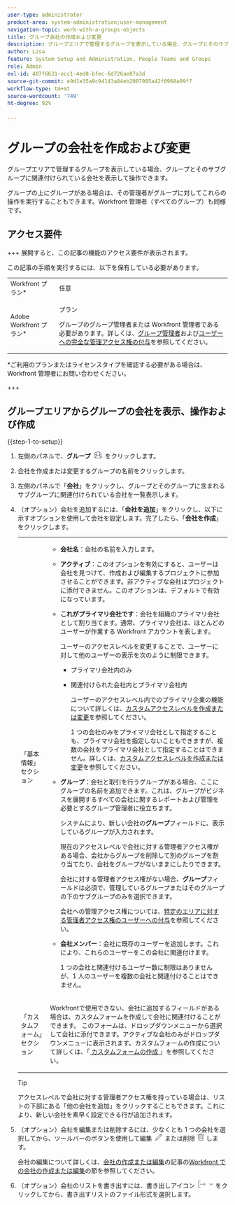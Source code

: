 ```yaml
---
user-type: administrator
product-area: system-administration;user-management
navigation-topic: work-with-a-groups-objects
title: グループ会社の作成および変更
description: グループエリアで管理するグループを表示している場合、グループとそのサブグループに関連付けられている会社を表示して操作できます。
author: Lisa
feature: System Setup and Administration, People Teams and Groups
role: Admin
exl-id: 407f6631-ecc1-4ed8-bfec-6d726ae87a3d
source-git-commit: e9d1e35a9c94143a84eb2007985a42f0960a09f7
workflow-type: tm+mt
source-wordcount: '749'
ht-degree: 92%

---
```


# グループの会社を作成および変更

グループエリアで管理するグループを表示している場合、グループとそのサブグループに関連付けられている会社を表示して操作できます。

グループの上にグループがある場合は、その管理者がグループに対してこれらの操作を実行することもできます。Workfront 管理者（すべてのグループ）も同様です。

## アクセス要件

+++ 展開すると、この記事の機能のアクセス要件が表示されます。

この記事の手順を実行するには、以下を保有している必要があります。

<table style="table-layout:auto"> 
 <col> 
 <col> 
 <tbody> 
  <tr> 
   <td role="rowheader">Workfront プラン*</td> 
   <td>任意</td> 
  </tr> 
  <tr> 
   <td role="rowheader">Adobe Workfront プラン*</td> 
   <td> <p>プラン </p> <p>グループのグループ管理者または Workfront 管理者である必要があります。詳しくは、<a href="../../../administration-and-setup/manage-groups/group-roles/group-administrators.md" class="MCXref xref" data-mc-variable-override="">グループ管理者</a>および<a href="../../../administration-and-setup/add-users/configure-and-grant-access/grant-a-user-full-administrative-access.md" class="MCXref xref" data-mc-variable-override="">ユーザーへの完全な管理アクセス権の付与</a>を参照してください。</p> </td> 
  </tr> 
 </tbody> 
</table>

&#42;ご利用のプランまたはライセンスタイプを確認する必要がある場合は、Workfront 管理者にお問い合わせください。

+++

## グループエリアからグループの会社を表示、操作および作成

{{step-1-to-setup}}

1. 左側のパネルで、**グループ** ![](assets/groups-icon.png) をクリックします。

1. 会社を作成または変更するグループの名前をクリックします。
1. 左側のパネルで「**会社**」をクリックし、グループとそのグループに含まれるサブグループに関連付けられている会社を一覧表示します。
1. （オプション）会社を追加するには、「**会社を追加**」をクリックし、以下に示すオプションを使用して会社を設定します。完了したら、「**会社を作成**」をクリックします。

   <table style="table-layout:auto"> 
    <col> 
    <col> 
    <tbody> 
     <tr> 
      <td role="rowheader">「基本情報」セクション</td> 
      <td> 
       <ul> 
        <li> <p><b>会社名</b>：会社の名前を入力します。</p> </li> 
        <li> <p><b>アクティブ</b>：このオプションを有効にすると、ユーザーは会社を見つけて、作成および編集するプロジェクトに参加させることができます。非アクティブな会社はプロジェクトに添付できません。このオプションは、デフォルトで有効になっています。</p> </li> 
        <li> <p><b>これがプライマリ会社です</b>：会社を組織のプライマリ会社として割り当てます。通常、プライマリ会社は、ほとんどのユーザーが作業する Workfront アカウントを表します。</p> <p>ユーザーのアクセスレベルを変更することで、ユーザーに対して他のユーザーの表示を次のように制限できます。</p> 
         <ul> 
          <li>プライマリ会社内のみ</li> 
          <li> <p>関連付けられた会社内とプライマリ会社内</p> <p>ユーザーのアクセスレベル内でのプライマリ企業の機能について詳しくは、<a href="../../../administration-and-setup/add-users/configure-and-grant-access/create-modify-access-levels.md" class="MCXref xref" data-mc-variable-override="">カスタムアクセスレベルを作成または変更</a>を参照してください。</p> <p>1 つの会社のみをプライマリ会社として指定することも、プライマリ会社を指定しないこともできますが、複数の会社をプライマリ会社として指定することはできません。詳しくは、<a href="../../../administration-and-setup/add-users/configure-and-grant-access/create-modify-access-levels.md" class="MCXref xref" data-mc-variable-override="">カスタムアクセスレベルを作成または変更</a>を参照してください。</p> </li> 
         </ul> </li> 
        <li> <p><b>グループ</b>：会社と取引を行うグループがある場合、ここにグループの名前を追加できます。これは、グループがビジネスを展開するすべての会社に関するレポートおよび管理を必要とするグループ管理者に役立ちます。</p> <p data-mc-conditions="SnippetConditions-wf-groups.groups">システムにより、新しい会社の<strong>グループ</strong>フィールドに、表示しているグループが入力されます。</p> <p data-mc-conditions="SnippetConditions-wf-groups.groups">現在のアクセスレベルで会社に対する管理者アクセス権がある場合、会社からグループを削除して別のグループを割り当てたり、会社をグループがないままにしたりできます。</p> <p data-mc-conditions="SnippetConditions-wf-groups.groups">会社に対する管理者アクセス権がない場合、<strong>グループ</strong>フィールドは必須で、管理しているグループまたはそのグループの下のサブグループのみを選択できます。</p> <p data-mc-conditions="SnippetConditions-wf-groups.groups">会社への管理アクセス権については、<a href="../../../administration-and-setup/add-users/configure-and-grant-access/grant-users-admin-access-certain-areas.md" class="MCXref xref" data-mc-variable-override="">特定のエリアに対する管理者アクセス権のユーザーへの付与</a>を参照してください。</p> </li> 
        <li> <p><b>会社メンバー</b>：会社に既存のユーザーを追加します。これにより、これらのユーザーをこの会社に関連付けます。</p> <p>1 つの会社と関連付けるユーザー数に制限はありませんが、1 人のユーザーを複数の会社と関連付けることはできません。</p> </li> 
       </ul> </td> 
     </tr>
     <tr> 
      <td role="rowheader">「カスタムフォーム」セクション</td> 
      <td> <p>Workfrontで使用できない、会社に追加するフィールドがある場合は、カスタムフォームを作成して会社に関連付けることができます。 このフォームは、ドロップダウンメニューから選択して会社に添付できます。アクティブな会社のみがドロップダウンメニューに表示されます。カスタムフォームの作成について詳しくは、「<a href="/help/quicksilver/administration-and-setup/customize-workfront/create-manage-custom-forms/form-designer/design-a-form/design-a-form.md"> カスタムフォームの作成 </a>」を参照してください。 </p> </td> 
     </tr> 
    </tbody> 
   </table>

   >[!TIP]
   >
   >アクセスレベルで会社に対する管理者アクセス権を持っている場合は、リストの下部にある「他の会社を追加」をクリックすることもできます。これにより、新しい会社を素早く設定できる行が追加されます。

1. （オプション）会社を編集または削除するには、少なくとも 1 つの会社を選択してから、ツールバーのボタンを使用して編集 ![](assets/edit-icon.png) または削除 ![](assets/delete.png) します。

   会社の編集について詳しくは、[会社の作成または編集](../../../administration-and-setup/set-up-workfront/organizational-setup/create-and-edit-companies.md)の記事の[Workfront での会社の作成または編集](../../../administration-and-setup/set-up-workfront/organizational-setup/create-and-edit-companies.md#adding-a-company-to-workfront)の節を参照してください。

1. （オプション）会社のリストを書き出すには、書き出しアイコン ![](assets/export.png) をクリックしてから、書き出すリストのファイル形式を選択します。
